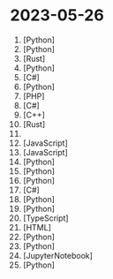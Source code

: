 # 2023-05-26

1. [](https://github.comundefined "Online Demo and Implementation of DragGAN - Drag Your GAN: Interactive Point-based Manipulation on the Generative Image Manifold （DragGAN 全功能实现，在线Demo，本地部署试用，代码、模型已全部开源）") [Python]
2. [](https://github.comundefined "Implementation of DragGAN: Interactive Point-based Manipulation on the Generative Image Manifold") [Python]
3. [](https://github.comundefined "This is the Rust course used by the Android team at Google. It provides you the material to quickly teach Rust to everyone.") [Rust]
4. [](https://github.comundefined "Plug in and Play Implementation of Tree of Thoughts: Deliberate Problem Solving with Large Language Models that Elevates Model Reasoning by atleast 70%") [Python]
5. [](https://github.comundefined "Windows system utilities to maximize productivity") [C#]
6. [](https://github.comundefined "A simple, yet elegant, HTTP library.") [Python]
7. [](https://github.comundefined "Kanban project management software") [PHP]
8. [](https://github.comundefined "Windows Dev Home Application") [C#]
9. [](https://github.comundefined "This software converts the LEAF CAN into Modbus RTU registers understood by solar inverters that take the BYD 11kWh HVM battery") [C++]
10. [](https://github.comundefined "ranger-like terminal file manager written in Rust") [Rust]
11. [](https://github.comundefined "A GPT-4 AI Tutor Prompt for customizable personalized learning experiences.") 
12. [](https://github.comundefined "A visual no-code/code-free web crawler/spider一个可视化爬虫软件，可以无代码图形化设计和执行的爬虫任务") [JavaScript]
13. [](https://github.comundefined "The most comprehensive database of Chinese poetry 🧶最全中华古诗词数据库, 唐宋两朝近一万四千古诗人, 接近5.5万首唐诗加26万宋诗. 两宋时期1564位词人，21050首词。") [JavaScript]
14. [](https://github.comundefined "潘多拉，一个让你呼吸顺畅的ChatGPT。Pandora, a ChatGPT that helps you breathe smoothly.") [Python]
15. [](https://github.comundefined "Facebook AI Research Sequence-to-Sequence Toolkit written in Python.") [Python]
16. [](https://github.comundefined "This repository is a curated collection of links to various courses and resources about Artificial Intelligence (AI)") [Python]
17. [](https://github.comundefined "Integrate cutting-edge LLM technology quickly and easily into your apps") [C#]
18. [](https://github.comundefined "Autonomous GPT-4 agent platform") [Python]
19. [](https://github.comundefined "InternGPT (iGPT) is an open source demo platform where you can easily showcase your AI models. Now it supports DragGAN, ChatGPT, ImageBind, multimodal chat like GPT-4, SAM, interactive image editing, etc. Try it at igpt.opengvlab.com (支持DragGAN、ChatGPT、ImageBind、SAM的在线Demo系统)") [Python]
20. [](https://github.comundefined "リアルタイムボイスチェンジャー Realtime Voice Changer") [TypeScript]
21. [](https://github.comundefined "用 Vue3 和 Go 搭建的微软 New Bing 演示站点，拥有一致的 UI 体验，支持 ChatGPT 提示词，国内可用。") [HTML]
22. [](https://github.comundefined "A Python package for segmenting geospatial data with the Segment Anything Model (SAM)") [Python]
23. [](https://github.comundefined "A sample app for the Retrieval-Augmented Generation pattern running in Azure, using Azure Cognitive Search for retrieval and Azure OpenAI large language models to power ChatGPT-style and Q&A experiences.") [Python]
24. [](https://github.comundefined "Examples and guides for using the OpenAI API") [JupyterNotebook]
25. [](https://github.comundefined "") [Python]
